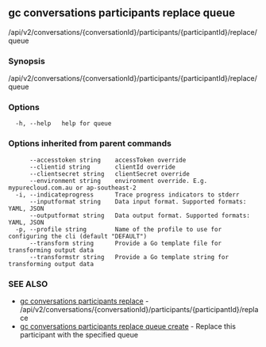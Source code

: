 ## gc conversations participants replace queue

/api/v2/conversations/{conversationId}/participants/{participantId}/replace/queue

### Synopsis

/api/v2/conversations/{conversationId}/participants/{participantId}/replace/queue

### Options

```
  -h, --help   help for queue
```

### Options inherited from parent commands

```
      --accesstoken string    accessToken override
      --clientid string       clientId override
      --clientsecret string   clientSecret override
      --environment string    environment override. E.g. mypurecloud.com.au or ap-southeast-2
  -i, --indicateprogress      Trace progress indicators to stderr
      --inputformat string    Data input format. Supported formats: YAML, JSON
      --outputformat string   Data output format. Supported formats: YAML, JSON
  -p, --profile string        Name of the profile to use for configuring the cli (default "DEFAULT")
      --transform string      Provide a Go template file for transforming output data
      --transformstr string   Provide a Go template string for transforming output data
```

### SEE ALSO

* [gc conversations participants replace](gc_conversations_participants_replace.html)	 - /api/v2/conversations/{conversationId}/participants/{participantId}/replace
* [gc conversations participants replace queue create](gc_conversations_participants_replace_queue_create.html)	 - Replace this participant with the specified queue


